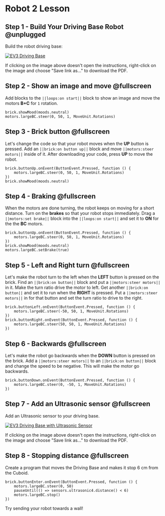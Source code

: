 # Robot 2 Lesson

## Step 1 - Build Your Driving Base Robot @unplugged

Build the robot driving base:

[![EV3 Driving Base](/static/lessons/common/ev3-driving-base.jpg)](https://le-www-live-s.legocdn.com/sc/media/lessons/mindstorms-ev3/building-instructions/ev3-rem-driving-base-79bebfc16bd491186ea9c9069842155e.pdf)

If clicking on the image above doesn't open the instructions, right-click on the image and choose "Save link as..." to download the PDF.

## Step 2 - Show an image and move @fullscreen

Add blocks to the ``||loops:on start||`` block to show an image and move the motors **B+C** for ``1`` rotation.

```blocks
brick.showMood(moods.neutral)
motors.largeBC.steer(0, 50, 1, MoveUnit.Rotations)
```

## Step 3 - Brick button @fullscreen

Let's change the code so that your robot moves when the **UP** button is pressed.
Add an ``||brick:on button up||`` block and move ``||motors:steer motors||`` inside of it.
After downloading your code, press **UP** to move the robot.

```blocks
brick.buttonUp.onEvent(ButtonEvent.Pressed, function () {
    motors.largeBC.steer(0, 50, 1, MoveUnit.Rotations)
})
brick.showMood(moods.neutral)
```

## Step 4 - Braking @fullscreen

When the motors are done turning, the robot keeps on moving for a short distance. 
Turn on the **brakes** so that your robot stops immediately.
Drag a ``||motors:set brake||`` block into the ``||loops:on start||`` and set it to **ON** for the the **BC** motors.

```blocks
brick.buttonUp.onEvent(ButtonEvent.Pressed, function () {
    motors.largeBC.steer(0, 50, 1, MoveUnit.Rotations)
})
brick.showMood(moods.neutral)
motors.largeBC.setBrake(true)
```

## Step 5 - Left and Right turn @fullscreen

Let's make the robot turn to the left when the **LEFT** button is pressed on the brick.
Find an ``||brick:on button||`` block and put a ``||motors:steer motors||`` in it. Make the turn ratio drive the motor to left.
Get another ``||brick:on button||`` and set it to run when the **RIGHT** is pressed.
Put a ``||motors:steer motors||`` in for that button and set the turn ratio to drive to the right.

```blocks
brick.buttonLeft.onEvent(ButtonEvent.Pressed, function () {
    motors.largeBC.steer(-50, 50, 1, MoveUnit.Rotations)
})
brick.buttonRight.onEvent(ButtonEvent.Pressed, function () {
    motors.largeBC.steer(50, 50, 1, MoveUnit.Rotations)
})
```

## Step 6 - Backwards @fullscreen

Let's make the robot go backwards when the **DOWN** button is pressed on the brick.
Add a ``||motors:steer motors||`` to an ``||brick:on button||`` block and change the speed to be negative. This will make the motor go backwards.

```blocks
brick.buttonDown.onEvent(ButtonEvent.Pressed, function () {
    motors.largeBC.steer(0, -50, 1, MoveUnit.Rotations)
})
```

## Step 7 - Add an Ultrasonic sensor @fullscreen

Add an Ultrasonic sensor to your driving base.

[![EV3 Driving Base with Ultrasonic Sensor](/static/lessons/common/ev3-ultrasonic-sensor-driving-base.jpg)](https://le-www-live-s.legocdn.com/sc/media/lessons/mindstorms-ev3/building-instructions/ev3-ultrasonic-sensor-driving-base-61ffdfa461aee2470b8ddbeab16e2070.pdf)

If clicking on the image above doesn't open the instructions, right-click on the image and choose "Save link as..." to download the PDF.

## Step 8 - Stopping distance @fullscreen

Create a program that moves the Driving Base and makes it stop 6 cm from the Cuboid.

```blocks
brick.buttonEnter.onEvent(ButtonEvent.Pressed, function () {
    motors.largeBC.steer(0, 50)
    pauseUntil(() => sensors.ultrasonic4.distance() < 6)
    motors.largeBC.stop()
})
```

Try sending your robot towards a wall!